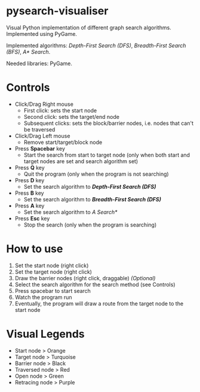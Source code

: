 # pysearch-visualiser
Visual Python implementation of different graph search algorithms. Implemented using PyGame.

Implemented algorithms: *Depth-First Search (DFS)*, *Breadth-First Search (BFS)*, *A\* Search*.

Needed libraries: PyGame.

# Controls
* Click/Drag Right mouse
  * First click: sets the start node
  * Second click: sets the target/end node
  * Subsequent clicks: sets the block/barrier nodes, i.e. nodes that can't be traversed
* Click/Drag Left mouse
  * Remove start/target/block node
* Press **Spacebar** key
  * Start the search from start to target node (only when both start and target nodes are set and search algorithm set)
* Press **Q** key
  * Quit the program (only when the program is not searching)
* Press **D** key
  * Set the search algorithm to _**Depth-First Search (DFS)**_
* Press **B** key
  * Set the search algorithm to _**Breadth-First Search (DFS)**_
* Press **A** key
  * Set the search algorithm to _**A* Search**_
* Press **Esc** key
  * Stop the search (only when the program is searching)
 
# How to use
1. Set the start node (right click)
1. Set the target node (right click)
1. Draw the barrier nodes (right click, draggable) *(Optional)*
1. Select the search algorithm for the search method (see Controls)
1. Press spacebar to start search
1. Watch the program run
1. Eventually, the program will draw a route from the target node to the start node


# Visual Legends
* Start node > Orange
* Target node > Turquoise
* Barrier node > Black
* Traversed node > Red
* Open node > Green
* Retracing node > Purple

